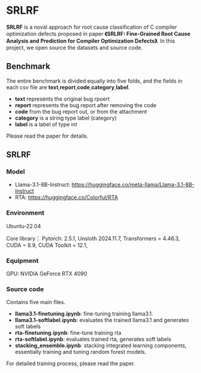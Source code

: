 # SRLRF

**SRLRF** is a noval approach for root cause classification of C compiler optimization defects proposed in paper **《SRLRF: Fine-Grained Root Cause Analysis and Prediction for Compiler Optimization Defects》**. In this project, we open source the datasets and source code.

## Benchmark
The entire benchmark is divided equally into five folds, and the fields in each csv file are **text**,**report**,**code**,**category**,**label**.
- **text** represents the original bug rpoert
- **report** represents the bug report after removing the code
- **code** from the bug report out, or from the attachment
- **category** is a string type label (category)
- **label** is a label of type int

Please read the paper for details.

## SRLRF
### Model
- Llama-3.1-8B-Instruct: https://huggingface.co/meta-llama/Llama-3.1-8B-Instruct
- RTA: https://huggingface.co/Colorful/RTA
### Environment
Ubuntu-22.04

Core library：
Pytorch: 2.5.1,
Unsloth 2024.11.7,
Transformers = 4.46.3,
CUDA = 8.9,
CUDA Toolkit = 12.1,

### Equipment
GPU: NVIDIA GeForce RTX 4090
### Source code
Contains five main files.
- **llama3.1-finetuning.ipynb**: fine-tuning training llama3.1.
- **llama3.1-softlabel.ipynb**: evaluates the trained llama3.1 and generates soft labels
- **rta-finetuning.ipynb**: fine-tune training rta
- **rta-softlabel.ipynb**: evaluates trained rta, generates soft labels
- **stacking_ensemble.ipynb**: stacking integrated learning components, essentially training and tuning random forest models.

For detailed training process, please read the paper.


